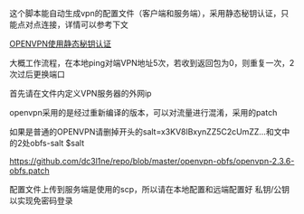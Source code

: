 这个脚本能自动生成vpn的配置文件（客户端和服务端），采用静态秘钥认证，只能点对点连接，详情可以参考下文

[OPENVPN使用静态秘钥认证](https://185.es/2015/09/openvpn%E4%BD%BF%E7%94%A8%E9%9D%99%E6%80%81%E7%A7%98%E9%92%A5%E8%AE%A4%E8%AF%81.html)

大概工作流程，在本地ping对端VPN地址5次，若收到返回包为0，则重复一次，2次过后更换端口

首先请在文件内定义VPN服务器的外网ip

openvpn采用的是经过重新编译的版本，可以对流量进行混淆，采用的patch

如果是普通的OPENVPN请删掉开头的salt=x3KV8lBxynZZ5C2cUmZZ...和文中的2处obfs-salt $salt

https://github.com/dc3l1ne/repo/blob/master/openvpn-obfs/openvpn-2.3.6-obfs.patch

配置文件上传到服务端是使用的scp，所以请在本地配置和远端配置好 私钥/公钥 以实现免密码登录
